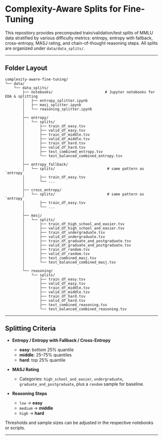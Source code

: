 # Complexity-Aware Splits for Fine-Tuning

This repository provides precomputed train/validation/test splits of MMLU data stratified by various difficulty metrics: entropy, entropy with fallback, cross-entropy, MASJ rating, and chain-of-thought reasoning steps. All splits are organized under `data/data_splits/`.

---

## Folder Layout

```
complexity-aware-fine-tuning/
└── data/
    └── data_splits/
        ├── notebooks/                        # Jupyter notebooks for EDA & splitting
        │   ├── entropy_splitter.ipynb
        │   ├── masj_splitter.ipynb
        │   └── reasoning_splitter.ipynb
        │
        ├── entropy/
        │   └── splits/
        │       ├── train_df_easy.tsv
        │       ├── valid_df_easy.tsv
        │       ├── train_df_middle.tsv
        │       ├── valid_df_middle.tsv
        │       ├── train_df_hard.tsv
        │       ├── valid_df_hard.tsv
        │       ├── test_combined_entropy.tsv
        │       └── test_balanced_combined_entropy.tsv
        │
        ├── entropy_fallback/
        │   └── splits/                        # same pattern as `entropy`
        │       ├── train_df_easy.tsv
        │       └── ...
        │
        ├── cross_entropy/
        │   └── splits/                        # same pattern as `entropy`
        │       ├── train_df_easy.tsv
        │       └── ...
        │
        ├── masj/
        │   └── splits/
        │       ├── train_df_high_school_and_easier.tsv
        │       ├── valid_df_high_school_and_easier.tsv
        │       ├── train_df_undergraduate.tsv
        │       ├── valid_df_undergraduate.tsv
        │       ├── train_df_graduate_and_postgraduate.tsv
        │       ├── valid_df_graduate_and_postgraduate.tsv
        │       ├── train_df_random.tsv
        │       ├── valid_df_random.tsv
        │       ├── test_combined_masj.tsv
        │       └── test_balanced_combined_masj.tsv
        │
        └── reasoning/
            └── splits/
                ├── train_df_easy.tsv
                ├── valid_df_easy.tsv
                ├── train_df_middle.tsv
                ├── valid_df_middle.tsv
                ├── train_df_hard.tsv
                ├── valid_df_hard.tsv
                ├── test_combined_reasoning.tsv
                └── test_balanced_combined_reasoning.tsv
```

---



## Splitting Criteria

- **Entropy / Entropy with Fallback / Cross-Entropy**  
  - **easy**: bottom 25% quantile  
  - **middle**: 25–75% quantiles  
  - **hard**: top 25% quantile  

- **MASJ Rating**  
  - Categories: `high_school_and_easier`, `undergraduate`, `graduate_and_postgraduate`, plus a `random` sample for baseline.  

- **Reasoning Steps**  
  - `low` → **easy**  
  - `medium` → **middle**  
  - `high` → **hard**  

Thresholds and sample sizes can be adjusted in the respective notebooks or scripts.

---

